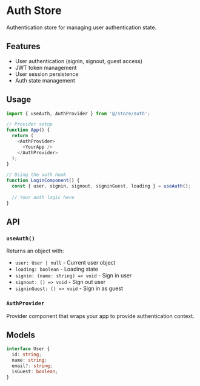 # Auth Store

Authentication store for managing user authentication state.

## Features

- User authentication (signin, signout, guest access)
- JWT token management
- User session persistence
- Auth state management

## Usage

```typescript
import { useAuth, AuthProvider } from '@/store/auth';

// Provider setup
function App() {
  return (
    <AuthProvider>
      <YourApp />
    </AuthProvider>
  );
}

// Using the auth hook
function LoginComponent() {
  const { user, signin, signout, signinGuest, loading } = useAuth();
  
  // Your auth logic here
}
```

## API

### `useAuth()`

Returns an object with:

- `user: User | null` - Current user object
- `loading: boolean` - Loading state
- `signin: (name: string) => void` - Sign in user
- `signout: () => void` - Sign out user
- `signinGuest: () => void` - Sign in as guest

### `AuthProvider`

Provider component that wraps your app to provide authentication context.

## Models

```typescript
interface User {
  id: string;
  name: string;
  email?: string;
  isGuest: boolean;
}
```